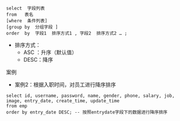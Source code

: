 ﻿```
select  字段列表  
from   表名   
[where  条件列表] 
[group by  分组字段 ] 
order  by  字段1  排序方式1 , 字段2  排序方式2 … ;
```
- 排序方式：
  - ASC ：升序（默认值）
  - DESC：降序

案例

- 案例2：根据入职时间，对员工进行降序排序
```
select id, username, password, name, gender, phone, salary, job, image, entry_date, create_time, update_time
from emp
order by entry_date DESC; -- 按照entrydate字段下的数据进行降序排序
```